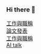 ### Hi there 👋
<a href="https://sfsu.chu.edu.tw/p/403-1083-35.php?Lang=zh-tw">工作與職稱</a><br>
<a href="https://scholar.google.com.tw/citations?hl=zh-TW&user=Dk-7FvoAAAAJ&view_op=list_works&sortby=pubdate">論文發表</a><br>
<a href="https://sfsu.chu.edu.tw/p/403-1083-35.php?Lang=zh-tw">工作與職稱</a><br>
<a href="https://chat.openai.com/">AI talk</a>

<!--
**yckoincgu/yckoincgu** is a ✨ _special_ ✨ repository because its `README.md` (this file) appears on your GitHub profile.

Here are some ideas to get you started:

- 🔭 I’m currently working on ...
- 🌱 I’m currently learning ...
- 👯 I’m looking to collaborate on ...
- 🤔 I’m looking for help with ...
- 💬 Ask me about ...
- 📫 How to reach me: ...
- 😄 Pronouns: ...
- ⚡ Fun fact: ...
-->
